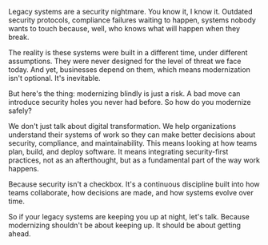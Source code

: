 Legacy systems are a security nightmare. You know it, I know it. Outdated security protocols, compliance failures waiting to happen, systems nobody wants to touch because, well, who knows what will happen when they break.

The reality is these systems were built in a different time, under different assumptions. They were never designed for the level of threat we face today. And yet, businesses depend on them, which means modernization isn't optional. It's inevitable.

But here's the thing: modernizing blindly is just a risk. A bad move can introduce security holes you never had before. So how do you modernize safely?

We don't just talk about digital transformation. We help organizations understand their systems of work so they can make better decisions about security, compliance, and maintainability. This means looking at how teams plan, build, and deploy software. It means integrating security-first practices, not as an afterthought, but as a fundamental part of the way work happens.

Because security isn't a checkbox. It's a continuous discipline built into how teams collaborate, how decisions are made, and how systems evolve over time.

So if your legacy systems are keeping you up at night, let's talk. Because modernizing shouldn't be about keeping up. It should be about getting ahead.